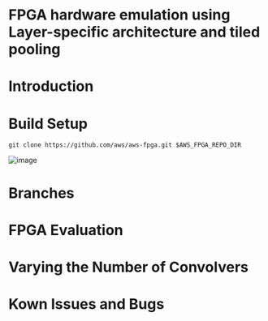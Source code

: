 # FPGA hardware emulation using Layer-specific architecture and tiled pooling

# Introduction

# Build Setup
```
git clone https://github.com/aws/aws-fpga.git $AWS_FPGA_REPO_DIR
```
![image](https://user-images.githubusercontent.com/75317393/147209174-71f1acc5-c8f3-4adb-b963-00a01b0c2534.png)

# Branches

# FPGA Evaluation

# Varying the Number of Convolvers

# Kown Issues and Bugs
